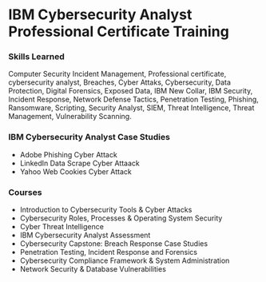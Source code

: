 # IBM Cybersecurity Analyst Professional Certificate Training

### Skills Learned

Computer Security Incident Management, Professional certificate, cybersecurity analyst, Breaches, Cyber Attaks, Cybersecurity, Data Protection, Digital Forensics, Exposed Data, IBM New Collar, IBM Security, Incident Response, Network Defense Tactics, Penetration Testing, Phishing, Ransomware, Scripting, Security Analyst, SIEM, Threat Intelligence, Threat Management, Vulnerability Scanning.

### IBM Cybersecurity Analyst Case Studies
- Adobe Phishing Cyber Attack
- LinkedIn Data Scrape Cyber Attaack
- Yahoo Web Cookies Cyber Attack

### Courses
  - Introduction to Cybersecurity Tools & Cyber Attacks
  - Cybersecurity Roles, Processes & Operating System Security
  - Cyber Threat Intelligence
  - IBM Cybersecurity Analyst Assessment
  - Cybersecurity Capstone: Breach Response Case Studies
  - Penetration Testing, Incident Response and Forensics
  - Cybersecurity Compliance Framework & System Administration
  - Network Security & Database Vulnerabilities


